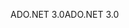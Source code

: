 <span data-ttu-id="f225f-101">ADO.NET 3.0</span><span class="sxs-lookup"><span data-stu-id="f225f-101">ADO.NET 3.0</span></span>